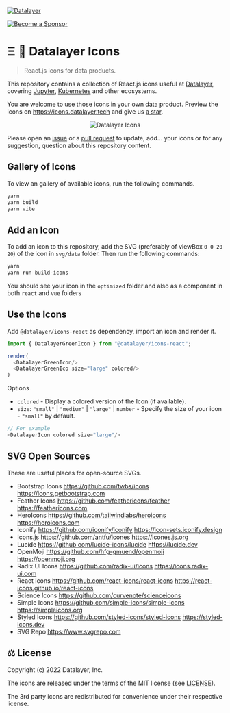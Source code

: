 [![Datalayer](https://assets.datalayer.tech/datalayer-25.svg)](https://datalayer.io)

[![Become a Sponsor](https://img.shields.io/static/v1?label=Become%20a%20Sponsor&message=%E2%9D%A4&logo=GitHub&style=flat&color=1ABC9C)](https://github.com/sponsors/datalayer)
 
# Ξ 🎉 Datalayer Icons

> React.js icons for data products.

This repository contains a collection of React.js icons useful at [Datalayer](https://datalayer.tech), covering [Jupyter](https://jupyter.org), [Kubernetes](https://kubernetes.io) and other ecosystems.

You are welcome to use those icons in your own data product. Preview the icons on https://icons.datalayer.tech and give us [a star](https://github.com/datalayer/icons/stargazers).

<div align="center" style="text-align: center">
  <img alt="Datalayer Icons" src="https://assets.datalayer.tech/datalayer-icons-react.gif" />
</div>

Please open an [issue](https://github.com/datalayer/icons/issues) or a [pull request](https://github.com/datalayer/icons/pulls) to update, add... your icons or for any suggestion, question about this repository content.

## Gallery of Icons

To view an gallery of available icons, run the following commands.

```bash
yarn
yarn build
yarn vite
```

## Add an Icon

To add an icon to this repository, add the SVG (preferably of viewBox `0 0 20 20`) of the icon in `svg/data` folder. Then run the following commands:

```bash
yarn
yarn run build-icons
```

You should see your icon in the `optimized` folder and also as a component in both `react` and `vue` folders

## Use the Icons

Add `@datalayer/icons-react` as dependency, import an icon and render it.

```typescript
import { DatalayerGreenIcon } from "@datalayer/icons-react";

render(
  <DatalayerGreenIcon/>
  <DatalayerGreenIco size="large" colored/>
)
```

Options

- `colored` - Display a colored version of the Icon (if available).
- `size`: `"small"` | `"medium"` | `"large"` | `number` - Specify the size of your icon - `"small"` by default.

```typescript
// For example
<DatalayerIcon colored size="large"/>
```

## SVG Open Sources

These are useful places for open-source SVGs.

- Bootstrap Icons https://github.com/twbs/icons https://icons.getbootstrap.com
- Feather Icons https://github.com/feathericons/feather https://feathericons.com
- HeroIcons https://github.com/tailwindlabs/heroicons https://heroicons.com
- Iconify https://github.com/iconify/iconify https://icon-sets.iconify.design
- Icons.js https://github.com/antfu/icones https://icones.js.org
- Lucide https://github.com/lucide-icons/lucide https://lucide.dev
- OpenMoji https://github.com/hfg-gmuend/openmoji https://openmoji.org
- Radix UI Icons https://github.com/radix-ui/icons https://icons.radix-ui.com
- React Icons https://github.com/react-icons/react-icons https://react-icons.github.io/react-icons
- Science Icons https://github.com/curvenote/scienceicons
- Simple Icons https://github.com/simple-icons/simple-icons https://simpleicons.org
- Styled Icons https://github.com/styled-icons/styled-icons https://styled-icons.dev
- SVG Repo https://www.svgrepo.com

## ⚖️ License

Copyright (c) 2022 Datalayer, Inc.

The icons are released under the terms of the MIT license (see [LICENSE](./LICENSE)).

The 3rd party icons are redistributed for convenience under their respective license.
